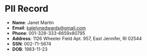 # PII Record
- **Name**: Janet Martin
- **Email**: katelynedwards@gmail.com
- **Phone**: 001-328-333-6659x80795
- **Address**: 1126 Wheeler Field Apt. 957, East Jennifer, RI 02544
- **SSN**: 002-71-5674
- **DOB**: 1983-11-23
